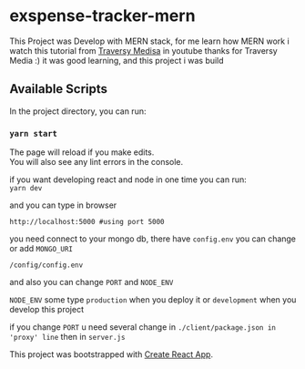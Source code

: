 
exspense-tracker-mern
=======
This Project was Develop with MERN stack, for me learn how MERN work
i watch this tutorial from [Traversy Medisa](https://www.youtube.com/watch?v=KyWaXA_NvT0) in youtube thanks for Traversy Media :) it was good learning, and this project i was build

## Available Scripts

In the project directory, you can run:
### `yarn start`

The page will reload if you make edits.<br/>
You will also see any lint errors in the console.

if you want developing react and node in one time you can run:<br/>
`yarn dev`

and you can type in browser

    http://localhost:5000 #using port 5000

you need connect to your mongo db, there have `config.env` you can change or add `MONGO_URI`

`/config/config.env`

and also you can change `PORT` and  `NODE_ENV`

`NODE_ENV` some type `production` when you deploy it or `development` when you develop this project

if you change `PORT` u need several change in 
`./client/package.json in 'proxy' line` 
then in `server.js`


This project was bootstrapped with [Create React App](https://github.com/facebook/create-react-app).



